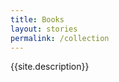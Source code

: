 ```yaml
---
title: Books
layout: stories
permalink: /collection
---
```


{{site.description}}

<!--layout for this page is in _layouts/collection.html-->
